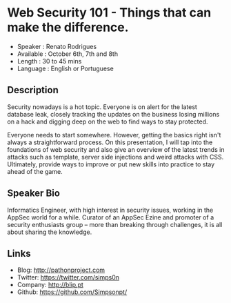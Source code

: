 Web Security 101 - Things that can make the difference.
========================

* Speaker   : Renato Rodrigues
* Available :  October 6th, 7th and 8th 
* Length    : 30 to 45 mins
* Language  : English or Portuguese

Description
-----------

Security nowadays is a hot topic. Everyone is on alert for the latest database leak, closely tracking the updates on the business losing millions on a hack and digging deep on the web to find ways to stay protected.

Everyone needs to start somewhere. However, getting the basics right isn't always a straightforward process. On this presentation, I will tap into the foundations of web security and also give an overview of the latest trends in attacks such as template, server side injections and weird attacks with CSS. Ultimately, provide ways to improve or put new skills into practice to stay ahead of the game.

Speaker Bio
-----------
Informatics Engineer, with high interest in security issues, working in the AppSec world for a while. Curator of an AppSec Ezine and promoter of a security enthusiasts group – more than breaking through challenges, it is all about sharing the knowledge.

Links
-----

* Blog: http://pathonproject.com
* Twitter: https://twitter.com/simps0n
* Company: http://blip.pt
* Github: https://github.com/Simpsonpt/
